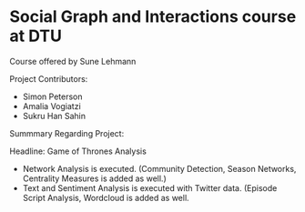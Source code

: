 # Social Graph and Interactions course at DTU 

Course offered by Sune Lehmann

Project Contributors:

- Simon Peterson
- Amalia Vogiatzi
- Sukru Han Sahin

Summmary Regarding Project:

Headline: Game of Thrones Analysis

- Network Analysis is executed. (Community Detection, Season Networks, Centrality Measures is added as well.)
- Text and Sentiment Analysis is executed with Twitter data. (Episode Script Analysis, Wordcloud is added as well.
